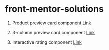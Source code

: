 # front-mentor-solutions
1. Product preview card component [Link](https://odya01.github.io/front-mentor-solutions/product-card/)

2. 3-column preview card component [Link](https://odya01.github.io/front-mentor-solutions/3-column-card/)

3. Interactive rating component [Link](https://odya01.github.io/front-mentor-solutions/interactive-rating/)
